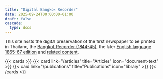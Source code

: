 ```yaml
---
title: "Digital Bangkok Recorder"
date: 2025-09-24T00:00:00+01:00
draft: false
cascade:
  type: docs
---
```

This site hosts the digital preservation of the first newspaper to be printed in Thailand,
the [Bangkok Recorder (1844-45)](/publications/bangkok_recorder_1844_1845/), the later [English language 1865-67 edition](/publications/bangkok_recorder_english_1865_1867/) and [related content](/publications/).

{{< cards >}}
  {{< card link="/articles" title="Articles" icon="document-text" >}}
  {{< card link="/publications" title="Publications" icon="library" >}}
{{< /cards >}}